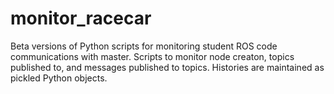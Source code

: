 # monitor_racecar
Beta versions of Python scripts for monitoring student ROS code communications with master.  Scripts to monitor node creaton, topics
published to, and messages published to topics.  Histories are maintained as pickled Python objects.
